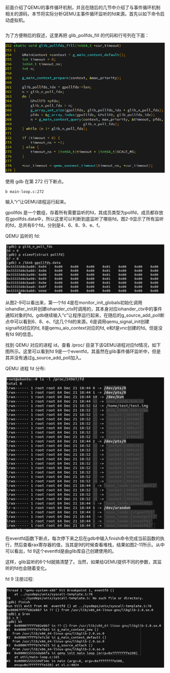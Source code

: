 
前面介绍了QEMU的事件循环机制，并且在随后的几节中介绍了与事件循环机制相关的源码，本节将实际分析QEMU主事件循环监听的fd来源。首先以如下命令启动虚拟机。

```cpp

```

为了方便稍后的叙述，这里再把 glib_pollfds_fill 的代码和行号列在下面：

![2024-06-22-23-19-33.png](./images/2024-06-22-23-19-33.png)

使用 gdb 在第 272 行下断点。

```
b main-loop.c:272
```

输入“r”让QEMU进程运行起来。

gpollfds 是一个数组，存着所有需要监听的fd，其成员类型为pollfd，成员都存放在gpollfds.data中，所以这里可以判断到底监听了哪些fd。图2-9显示了所有监听的fd，总共有6个fd，分别是4、6、8、9、e、f。

QEMU 监听的 fd:

![2024-06-22-23-21-07.png](./images/2024-06-22-23-21-07.png)

从图2-9可以看出来，第一个fd 4是在monitor_init_globals初始化调用iohandler_init并创建iohander_ctx时调用的，其本身对应iohander_ctx中的事件通知对象的fd。gdb继续输入“c”让程序运行起来，在随后的g_source_add_poll断点中可以看到6、8、e、f这几个fd的来源。6是调用qemu_signal_init创建signalfd对应的fd, 8是qemu_aio_context对应的fd, e和f是vnc创建的fd。但是没有fd 9的信息。

找到 QEMU 对应的进程 id，查看 /proc/ 目录下该QEMU进程对应fd情况，如下图所示。这里可以看到fd 9是一个eventfd，其虽然在glib事件循环监听中，但是其并没有通过g_source_add_poll加入。

QEMU 进程 fd 分布:

![2024-06-22-23-22-22.png](./images/2024-06-22-23-22-22.png)

在eventfd函数下断点，每次停下来之后在gdb中输入finish命令完成当前函数的执行，然后查看rax寄存器的值，当其是9的时候查看堆栈，结果如图2-11所示。从中可以看出，fd 9这个eventfd是由glib库自己创建使用的。

这样，glib监听的6个fd就搞清楚了。当然，如果给QEMU提供不同的参数，其监听的fd也会随着变化。

fd 9 注册过程:

![2024-06-22-23-23-49.png](./images/2024-06-22-23-23-49.png)